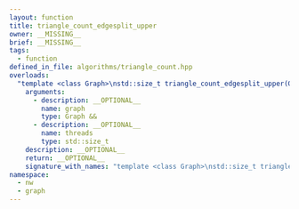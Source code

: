 ```yaml
---
layout: function
title: triangle_count_edgesplit_upper
owner: __MISSING__
brief: __MISSING__
tags:
  - function
defined_in_file: algorithms/triangle_count.hpp
overloads:
  "template <class Graph>\nstd::size_t triangle_count_edgesplit_upper(Graph &&, std::size_t)":
    arguments:
      - description: __OPTIONAL__
        name: graph
        type: Graph &&
      - description: __OPTIONAL__
        name: threads
        type: std::size_t
    description: __OPTIONAL__
    return: __OPTIONAL__
    signature_with_names: "template <class Graph>\nstd::size_t triangle_count_edgesplit_upper(Graph && graph, std::size_t threads)"
namespace:
  - nw
  - graph
---
```

